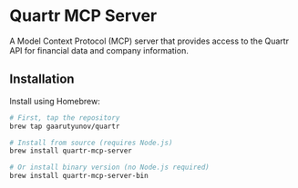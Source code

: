 # Quartr MCP Server

A Model Context Protocol (MCP) server that provides access to the Quartr API for financial data and company information.

## Installation

Install using Homebrew:

```bash
# First, tap the repository
brew tap gaarutyunov/quartr

# Install from source (requires Node.js)
brew install quartr-mcp-server

# Or install binary version (no Node.js required)
brew install quartr-mcp-server-bin
```
